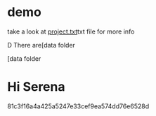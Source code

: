 # demo 

take  a look at [project.txt](project)txt file for more info

D
There are[data folder

[data folder
# Hi Serena
 81c3f16a4a425a5247e33cef9ea574dd76e6528d
